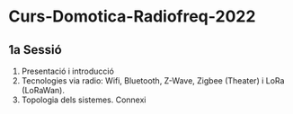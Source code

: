 # Curs-Domotica-Radiofreq-2022

## 1a Sessió
1. Presentació i introducció
2. Tecnologies via radio: Wifi, Bluetooth, Z-Wave, Zigbee (Theater) i LoRa (LoRaWan).
3. Topologia dels sistemes. Connexi
